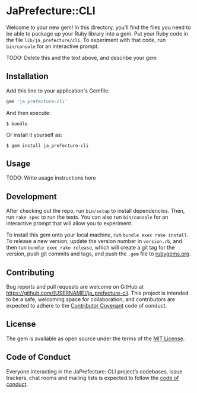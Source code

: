 # JaPrefecture::CLI

Welcome to your new gem! In this directory, you'll find the files you need to be able to package up your Ruby library into a gem. Put your Ruby code in the file `lib/ja_prefecture/cli`. To experiment with that code, run `bin/console` for an interactive prompt.

TODO: Delete this and the text above, and describe your gem

## Installation

Add this line to your application's Gemfile:

```ruby
gem 'ja_prefecture-cli'
```

And then execute:

    $ bundle

Or install it yourself as:

    $ gem install ja_prefecture-cli

## Usage

TODO: Write usage instructions here

## Development

After checking out the repo, run `bin/setup` to install dependencies. Then, run `rake spec` to run the tests. You can also run `bin/console` for an interactive prompt that will allow you to experiment.

To install this gem onto your local machine, run `bundle exec rake install`. To release a new version, update the version number in `version.rb`, and then run `bundle exec rake release`, which will create a git tag for the version, push git commits and tags, and push the `.gem` file to [rubygems.org](https://rubygems.org).

## Contributing

Bug reports and pull requests are welcome on GitHub at https://github.com/[USERNAME]/ja_prefecture-cli. This project is intended to be a safe, welcoming space for collaboration, and contributors are expected to adhere to the [Contributor Covenant](http://contributor-covenant.org) code of conduct.

## License

The gem is available as open source under the terms of the [MIT License](https://opensource.org/licenses/MIT).

## Code of Conduct

Everyone interacting in the JaPrefecture::CLI project’s codebases, issue trackers, chat rooms and mailing lists is expected to follow the [code of conduct](https://github.com/[USERNAME]/ja_prefecture-cli/blob/master/CODE_OF_CONDUCT.md).
